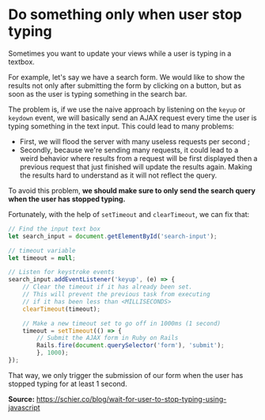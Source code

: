 # Do something only when user stop typing 

Sometimes you want to update your views while a user is typing in a textbox.

For example, let's say we have a search form. We would like to show the results
not only after submitting the form by clicking on a button, but as soon as the
user is typing something in the search bar.

The problem is, if we use the naive approach by listening on the `keyup` or
`keydown` event, we will basically send an AJAX request every time the user is
typing something in the text input. This could lead to many problems:

* First, we will flood the server with many useless requests per second ;
* Secondly, because we're sending many requests, it could lead to a weird
    behavior where results from a request will be first displayed then a previous
    request that just finished will update the results again. Making the
    results hard to understand as it will not reflect the query.

To avoid this problem, **we should make sure to only send the search query when
the user has stopped typing.**

Fortunately, with the help of `setTimeout` and `clearTimeout`, we can fix that:

```javascript
// Find the input text box
let search_input = document.getElementById('search-input');

// timeout variable
let timeout = null;

// Listen for keystroke events
search_input.addEventListener('keyup', (e) => {
    // Clear the timeout if it has already been set.
    // This will prevent the previous task from executing
    // if it has been less than <MILLISECONDS>
    clearTimeout(timeout);

    // Make a new timeout set to go off in 1000ms (1 second)
    timeout = setTimeout(() => {
        // Submit the AJAX form in Ruby on Rails
        Rails.fire(document.querySelector('form'), 'submit');
        }, 1000);
});
```

That way, we only trigger the submission of our form when the user has stopped
typing for at least 1 second.

**Source:** https://schier.co/blog/wait-for-user-to-stop-typing-using-javascript
